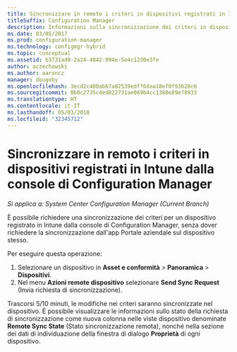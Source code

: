 ```yaml
---
title: Sincronizzare in remoto i criteri in dispositivi registrati in Intune
titleSuffix: Configuration Manager
description: Informazioni sulla sincronizzazione dei criteri in dispositivi registrati in Intune dalla console di Configuration Manager
ms.date: 03/05/2017
ms.prod: configuration-manager
ms.technology: configmgr-hybrid
ms.topic: conceptual
ms.assetid: b3731ad0-2a24-4042-994e-5e4c1230e3fe
author: aczechowski
ms.author: aaroncz
manager: dougeby
ms.openlocfilehash: 3ecd2c480ab67a82539edff6daa18ef0f93628c6
ms.sourcegitcommit: 0b0c2735c4ed822731ae069b4cc1380e89e78933
ms.translationtype: HT
ms.contentlocale: it-IT
ms.lasthandoff: 05/03/2018
ms.locfileid: "32345712"
---
```

# <a name="remotely-synchronize-policy-on-intune-enrolled-devices-from-the-configuration-manager-console"></a>Sincronizzare in remoto i criteri in dispositivi registrati in Intune dalla console di Configuration Manager

*Si applica a: System Center Configuration Manager (Current Branch)*


È possibile richiedere una sincronizzazione dei criteri per un dispositivo registrato in Intune dalla console di Configuration Manager, senza dover richiedere la sincronizzazione dall'app Portale aziendale sul dispositivo stesso. 

Per eseguire questa operazione:

1.  Selezionare un dispositivo in **Asset e conformità** > **Panoramica** > **Dispositivi**.
2.  Nel menu **Azioni remote dispositivo** selezionare **Send Sync Request** (Invia richiesta di sincronizzazione).


Trascorsi 5/10 minuti, le modifiche nei criteri saranno sincronizzate nel dispositivo. È possibile visualizzare le informazioni sullo stato della richiesta di sincronizzazione come nuova colonna nelle viste dispositivo denominate **Remote Sync State** (Stato sincronizzazione remota), nonché nella sezione dei dati di individuazione della finestra di dialogo **Proprietà** di ogni dispositivo.
